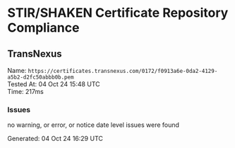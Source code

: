 # STIR/SHAKEN Certificate Repository Compliance

## TransNexus

Name: `https://certificates.transnexus.com/0172/f0913a6e-0da2-4129-a5b2-d2fc50abbb0b.pem`\
Tested At: 04 Oct 24 15:48 UTC\
Time: 217ms

### Issues

no warning, or error, or notice date level issues were found

Generated: 04 Oct 24 16:29 UTC